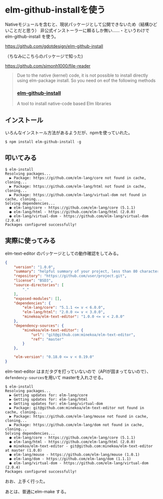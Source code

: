 # elm-github-installを使う

Nativeモジュールを含むと、現状パッケージとして公開できないため（結構ひどいことだと思う）
非公式インストーラーに頼るしか無い……・というわけで elm-github-install を使う。

https://github.com/gdotdesign/elm-github-install

（ちなみにこちらのパッケージで知った)

https://github.com/simonh1000/file-reader

> Due to the native (kernel) code, it is not possible to install directly using elm-package install. So you need on eof the following methods
>
> ### [elm-github-install](https://github.com/gdotdesign/elm-github-install)
>
> A tool to install native-code based Elm libraries


## インストール

いろんなインストール方法があるようだが、npmを使っていれた。

```console
$ npm install elm-github-install -g
```


## 叩いてみる

```console
$ elm-install 
Resolving packages...
  ▶ Package: https://github.com/elm-lang/core not found in cache, cloning...
  ▶ Package: https://github.com/elm-lang/html not found in cache, cloning...
  ▶ Package: https://github.com/elm-lang/virtual-dom not found in cache, cloning...
Solving dependencies...
  ● elm-lang/core - https://github.com/elm-lang/core (5.1.1)
  ● elm-lang/html - https://github.com/elm-lang/html (2.0.0)
  ● elm-lang/virtual-dom - https://github.com/elm-lang/virtual-dom (2.0.4)
Packages configured successfully!
```


## 実際に使ってみる

elm-text-editor のパッケージとしての動作確認をしてみる。

```json
{
    "version": "1.0.0",
    "summary": "helpful summary of your project, less than 80 characters",
    "repository": "https://github.com/user/project.git",
    "license": "BSD3",
    "source-directories": [
        "."
    ],
    "exposed-modules": [],
    "dependencies": {
        "elm-lang/core": "5.1.1 <= v < 6.0.0",
        "elm-lang/html": "2.0.0 <= v < 3.0.0",
        "minekoa/elm-text-editor": "1.0.0 <= v < 2.0.0"
    },
    "dependency-sources": {
        "minekoa/elm-text-editor": {
            "url": "git@github.com:minekoa/elm-text-editor",
            "ref": "master"
        }
    },

    "elm-version": "0.18.0 <= v < 0.19.0"
}
```

elm-text-editor はまだタグを打っていないので（APIが固まってないので）、`defendency-sources`を用いて masterを入れさせる。


```console
$ elm-install 
Resolving packages...
  ▶ Getting updates for: elm-lang/core
  ▶ Getting updates for: elm-lang/html
  ▶ Getting updates for: elm-lang/virtual-dom
  ▶ Package: git@github.com:minekoa/elm-text-editor not found in cache, cloning...
  ▶ Package: https://github.com/elm-lang/mouse not found in cache, cloning...
  ▶ Package: https://github.com/elm-lang/dom not found in cache, cloning...
Solving dependencies...
  ● elm-lang/core - https://github.com/elm-lang/core (5.1.1)
  ● elm-lang/html - https://github.com/elm-lang/html (2.0.0)
  ● minekoa/elm-text-editor - git@github.com:minekoa/elm-text-editor at master (1.0.0)
  ● elm-lang/mouse - https://github.com/elm-lang/mouse (1.0.1)
  ● elm-lang/dom - https://github.com/elm-lang/dom (1.1.1)
  ● elm-lang/virtual-dom - https://github.com/elm-lang/virtual-dom (2.0.4)
Packages configured successfully!
```

おお、上手く行った。


あとは、普通にelm-make する。
